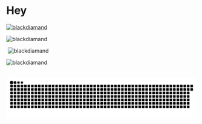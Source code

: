 # Hey
<p align="left"> <a href="https://github.com/ryo-ma/github-profile-trophy"><img src="https://github-profile-trophy.vercel.app/?username=blackdiamand&theme=discord" alt="blackdiamand" /></a> </p>
<p><img  src="https://github-readme-stats.vercel.app/api/top-langs?username=blackdiamand&show_icons=true&theme=dark&locale=en&langs_count=10&layout=compact" alt="blackdiamand" /></p>
<p>&nbsp;<img src="https://github-readme-stats.vercel.app/api?username=blackdiamand&show_icons=true&theme=dark&locale=en" alt="blackdiamand" /></p>
<p><img src="https://github-readme-streak-stats.herokuapp.com/?user=blackdiamand&theme=dark" alt="blackdiamand" /></p>
</br>

<picture>
  <source media="(prefers-color-scheme: dark)" srcset="https://raw.githubusercontent.com/blackdiamand/blackdiamand/output/github-contribution-grid-snake-dark.svg">
  <source media="(prefers-color-scheme: light)" srcset="https://raw.githubusercontent.com/blackdiamand/blackdiamand/output/github-contribution-grid-snake.svg">
  <img alt="github contribution grid snake animation" src="https://raw.githubusercontent.com/blackdiamand/blackdiamand/output/github-contribution-grid-snake.svg">
</picture>

</html>
